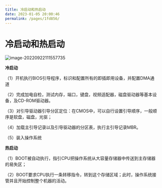 ```yaml
---
title: 冷启动和热启动
date: 2023-01-05 20:00:46
permalink: /pages/1fd856/
---
```

# 冷启动和热启动

![image-20220922111557735](https://static.pil0txia.com/picgo/image-20220922111557735.png)

**冷启动**

（1）开机执行BIOS引导程序，标识和配置所有的即插即用设备，并配置DMA通道

（2）完成加电自检，测试内存，端口，键盘，视频适配器，磁盘驱动器等基本设备，及CD-ROM驱动器。

（3）对引导驱动器引导分区定位：在CMOS中，可以自行设置引导顺序，一般顺序是软盘，磁盘，光驱；

（4）加载主引导记录以及引导驱动器的分区表，执行主引导记录MBR。

（5）装入操作系统

**热启动**

（1）BOOT被自动执行，指引CPU把操作系统从大容量存储器中传送到主存储器的易失区；

（2）BOOT要求CPU执行一条转移指令，转到这个存储区域；此时，操作系统接管并且开始控制整个机器的活动。

